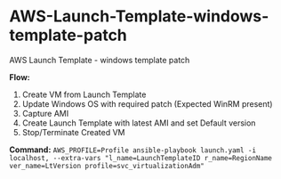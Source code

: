 # AWS-Launch-Template-windows-template-patch
AWS Launch Template - windows template patch

**Flow:**

1. Create VM from Launch Template
2. Update Windows OS with required patch (Expected WinRM present)
3.	Capture AMI
4. Create Launch Template with latest AMI and set Default version
5.	Stop/Terminate Created VM

**Command:**
```AWS_PROFILE=Profile ansible-playbook launch.yaml -i localhost, --extra-vars "l_name=LaunchTemplateID r_name=RegionName ver_name=LtVersion profile=svc_virtualizationAdm"```
